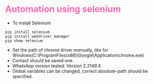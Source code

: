 # <font color="hotpink"> Automation using selenium </font>

* To install Selenium
```
pip install selenium
pip install webdriver_manager
pip show selenium
```
* Set the path of chrome driver manually, like for Windows(C:\ProgramFiles(x86)\Google\Application\chrome.exe)
* Contact should be saved one.
* WhatsApp version tested: Version 2.2149.4
* Global variables can be changed, correct absolute-path should be specified.
